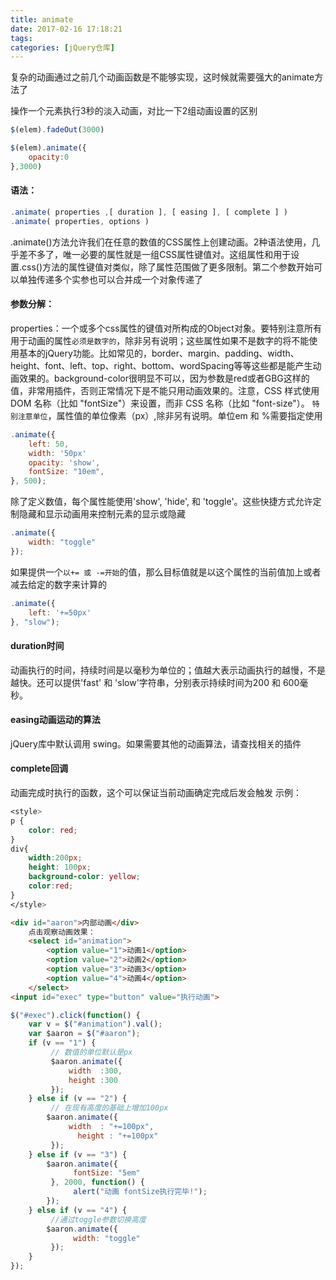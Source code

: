 ```yaml
---
title: animate
date: 2017-02-16 17:18:21
tags:
categories: [jQuery仓库]
---
```

复杂的动画通过之前几个动画函数是不能够实现，这时候就需要强大的animate方法了
<!--more-->
操作一个元素执行3秒的淡入动画，对比一下2组动画设置的区别
```js
$(elem).fadeOut(3000)  

$(elem).animate({   
    opacity:0
},3000)
```
#### 语法：
```js
.animate( properties ,[ duration ], [ easing ], [ complete ] )
.animate( properties, options )
```
.animate()方法允许我们在任意的数值的CSS属性上创建动画。2种语法使用，几乎差不多了，唯一必要的属性就是一组CSS属性键值对。这组属性和用于设置.css()方法的属性键值对类似，除了属性范围做了更多限制。第二个参数开始可以单独传递多个实参也可以合并成一个对象传递了
#### 参数分解：
properties：一个或多个css属性的键值对所构成的Object对象。要特别注意所有用于动画的属性` 必须是数字的 `，除非另有说明；这些属性如果不是数字的将不能使用基本的jQuery功能。比如常见的，border、margin、padding、width、height、font、left、top、right、bottom、wordSpacing等等这些都是能产生动画效果的。background-color很明显不可以，因为参数是red或者GBG这样的值，非常用插件，否则正常情况下是不能只用动画效果的。注意，CSS 样式使用 DOM 名称（比如 "fontSize"）来设置，而非 CSS 名称（比如 "font-size"）。
` 特别注意单位 `，属性值的单位像素（px）,除非另有说明。单位em 和 %需要指定使用
```js
.animate({
    left: 50, 
    width: '50px'   
    opacity: 'show',  
    fontSize: "10em",
}, 500);
```
除了定义数值，每个属性能使用'show', 'hide', 和 'toggle'。这些快捷方式允许定制隐藏和显示动画用来控制元素的显示或隐藏
```js
.animate({
    width: "toggle"
});
```
如果提供一个` 以+= 或 -=开始 `的值，那么目标值就是以这个属性的当前值加上或者减去给定的数字来计算的
```js
.animate({ 
    left: '+=50px'
}, "slow");
```
#### duration时间
动画执行的时间，持续时间是以毫秒为单位的；值越大表示动画执行的越慢，不是越快。还可以提供'fast' 和 'slow'字符串，分别表示持续时间为200 和 600毫秒。
#### easing动画运动的算法
jQuery库中默认调用 swing。如果需要其他的动画算法，请查找相关的插件
#### complete回调
动画完成时执行的函数，这个可以保证当前动画确定完成后发会触发
示例：
```css
<style>
p {
    color: red;
}
div{
    width:200px; 
    height: 100px; 
    background-color: yellow;
    color:red;
}
</style>
```
```html
<div id="aaron">内部动画</div>
    点击观察动画效果：
    <select id="animation">
        <option value="1">动画1</option>
        <option value="2">动画2</option>
        <option value="3">动画3</option>
        <option value="4">动画4</option>
    </select>
<input id="exec" type="button" value="执行动画">
```
```js
$("#exec").click(function() {
    var v = $("#animation").val();
    var $aaron = $("#aaron");
    if (v == "1") {
         // 数值的单位默认是px
         $aaron.animate({
             width  :300,
             height :300
         });
    } else if (v == "2") {
         // 在现有高度的基础上增加100px
        $aaron.animate({
             width  : "+=100px",
               height : "+=100px"
         });
    } else if (v == "3") {
        $aaron.animate({
              fontSize: "5em"
         }, 2000, function() {
              alert("动画 fontSize执行完毕!");
        });
    } else if (v == "4") {
         //通过toggle参数切换高度
        $aaron.animate({
              width: "toggle"
         });
    } 
});
```